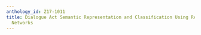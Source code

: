 ```yaml
---
anthology_id: Z17-1011
title: Dialogue Act Semantic Representation and Classification Using Recurrent Neural
  Networks
---
```

